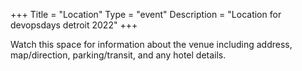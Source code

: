 +++
Title = "Location"
Type = "event"
Description = "Location for devopsdays detroit 2022"
+++

Watch this space for information about the venue including address, map/direction, parking/transit, and any hotel details.

<!-- Uncomment this only if you have set the coordinates for your location in the config yaml. Get Latitude and Longitude of a Point: http://itouchmap.com/latlong.html -->
<!-- {{< event_map >}} -->

<!-- Edit and uncomment to let people know what accessibility features you have available -->
<!-- 
    Example from Minneapolis 2020

    We offer wheelchair-designated spaces, chairs, and standing options (with tall tables) in the mainstage session room; a quiet room; bathrooms labeled according to the facilities they contain; professional live captioning of mainstage sessions; ingredient labeling (based on data provided when registering); and private space (upon request) for those nursing. We'd also be happy to accommodate any other accessibility needs upon request: {{< email_organizers >}}    
-->
